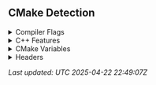 ## CMake Detection
<details>

<summary>Compiler Flags</summary>



| Name | windows_x64_gcc_debug | windows_x64_clang_debug | linux_x64_clang_debug | linux_x64_gcc_debug | macos_arm64_clang_debug | macos_arm64_gcc_debug |
| ---- | --------------------- | ----------------------- | --------------------- | ------------------- | ----------------------- | --------------------- |
| HAVE_CLANG_M32 | :x: | :x: | :x: | :x: | :heavy_check_mark: | :heavy_check_mark: |
| HAVE_CLANG_M64 | :heavy_check_mark: | :heavy_check_mark: | :heavy_check_mark: | :heavy_check_mark: | :heavy_check_mark: | :heavy_check_mark: |
| HAVE_CLANG_MARCH_ARMV7 | :x: | :x: | :x: | :x: | :x: | :x: |
| HAVE_CLANG_MARCH_ARMV8_A | :x: | :x: | :x: | :x: | :heavy_check_mark: | :heavy_check_mark: |
| HAVE_CLANG_MTHUMB | :x: | :x: | :x: | :x: | :heavy_check_mark: | :heavy_check_mark: |
| HAVE_CLANG_STD_CPP_20 | :heavy_check_mark: | :heavy_check_mark: | :heavy_check_mark: | :heavy_check_mark: | :heavy_check_mark: | :heavy_check_mark: |
| HAVE_CLANG_STD_CPP_23 | :heavy_check_mark: | :heavy_check_mark: | :heavy_check_mark: | :heavy_check_mark: | :x: | :x: |
| HAVE_CLANG_STD_CPP_2C | :x: | :x: | :x: | :x: | :x: | :x: |
| HAVE_MSVC_ARCH_AVX |  |  |  |  |  |  |
| HAVE_MSVC_ARCH_AVX10_1 |  |  |  |  |  |  |
| HAVE_MSVC_ARCH_AVX2 |  |  |  |  |  |  |
| HAVE_MSVC_ARCH_AVX512 |  |  |  |  |  |  |
| HAVE_MSVC_ARCH_IA32 |  |  |  |  |  |  |
| HAVE_MSVC_ARCH_SSE |  |  |  |  |  |  |
| HAVE_MSVC_ARCH_SSE2 |  |  |  |  |  |  |


</details>

<details>

<summary>C++ Features</summary>



| Name | windows_x64_gcc_debug | windows_x64_clang_debug | linux_x64_clang_debug | windows_x64_msvc_debug | linux_x64_gcc_debug | macos_arm64_clang_debug | macos_arm64_gcc_debug |
| ---- | --------------------- | ----------------------- | --------------------- | ---------------------- | ------------------- | ----------------------- | --------------------- |
| __cpp_constexpr_202207L | :x: | :x: | :heavy_check_mark: | :x: | :heavy_check_mark: | :x: | :x: |
| __cpp_constexpr_202211L | :x: | :x: | :heavy_check_mark: | :x: | :heavy_check_mark: | :x: | :x: |
| __cpp_constexpr_202306L | :x: | :x: | :x: | :x: | :x: | :x: | :x: |
| __cpp_constexpr_202406L | :x: | :x: | :x: | :x: | :x: | :x: | :x: |
| __cpp_constexpr_dynamic_alloc | :heavy_check_mark: | :heavy_check_mark: | :heavy_check_mark: | :heavy_check_mark: | :heavy_check_mark: | :heavy_check_mark: | :heavy_check_mark: |
| __cpp_constexpr_exceptions | :x: | :x: | :x: | :x: | :x: | :x: | :x: |
| __cpp_constexpr_in_decltype | :heavy_check_mark: | :heavy_check_mark: | :heavy_check_mark: | :x: | :heavy_check_mark: | :heavy_check_mark: | :heavy_check_mark: |
| __cpp_lib_modules | :x: | :x: | :x: | :heavy_check_mark: | :x: | :x: | :x: |
| __cpp_lib_print | :x: | :x: | :x: | :heavy_check_mark: | :x: | :x: | :x: |
| __cpp_modules | :x: | :x: | :x: | :heavy_check_mark: | :x: | :x: | :x: |


</details>

<details>

<summary>CMake Variables</summary>



| Name | windows_x64_gcc_debug | windows_x64_clang_debug | linux_x64_clang_debug | windows_x64_msvc_debug | linux_x64_gcc_debug | macos_arm64_clang_debug | macos_arm64_gcc_debug |
| ---- | --------------------- | ----------------------- | --------------------- | ---------------------- | ------------------- | ----------------------- | --------------------- |
| CMAKE_C_BYTE_ORDER | LITTLE_ENDIAN | LITTLE_ENDIAN | LITTLE_ENDIAN | LITTLE_ENDIAN | LITTLE_ENDIAN | LITTLE_ENDIAN | LITTLE_ENDIAN |
| CMAKE_C_COMPILER_ID | GNU | GNU | GNU | MSVC | GNU | AppleClang | AppleClang |
| CMAKE_CXX_BYTE_ORDER | LITTLE_ENDIAN | LITTLE_ENDIAN | LITTLE_ENDIAN | LITTLE_ENDIAN | LITTLE_ENDIAN | LITTLE_ENDIAN | LITTLE_ENDIAN |
| CMAKE_CXX_COMPILER_ID | GNU | GNU | GNU | MSVC | GNU | AppleClang | AppleClang |
| CMAKE_HOST_SYSTEM_NAME | Windows | Windows | Linux | Windows | Linux | Darwin | Darwin |
| CMAKE_HOST_SYSTEM_PROCESSOR | AMD64 | AMD64 | x86_64 | AMD64 | x86_64 | arm64 | arm64 |
| CMAKE_HOST_SYSTEM_VERSION | 10.0.20348 | 10.0.20348 | 6.11.0-1012-azure | 10.0.20348 | 6.11.0-1012-azure | 23.6.0 | 23.6.0 |


</details>

<details>

<summary>Headers</summary>



| Name | windows_x64_msvc_debug | windows_x64_gcc_debug | windows_x64_clang_debug |
| ---- | ---------------------- | --------------------- | ----------------------- |
| HAVE_D3D9_H | :heavy_check_mark: | :heavy_check_mark: | :heavy_check_mark: |
| HAVE_DXGI_H | :heavy_check_mark: | :heavy_check_mark: | :heavy_check_mark: |
| HAVE_SYS_MMAN_H |  |  |  |
| HAVE_SYS_RESOURCE_H |  |  |  |
| HAVE_SYS_TIME_H |  |  |  |
| HAVE_SYS_UIO_H |  |  |  |
| HAVE_UNISTD_H |  |  |  |
| HAVE_VERSION | :heavy_check_mark: | :heavy_check_mark: | :heavy_check_mark: |
| HAVE_WINDOWS_H | :heavy_check_mark: | :heavy_check_mark: | :heavy_check_mark: |


</details>

*Last updated: UTC 2025-04-22 22:49:07Z*

